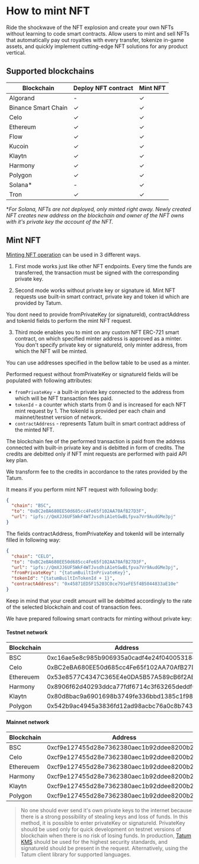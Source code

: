# How to mint NFT 
Ride the shockwave of the NFT explosion and create your own NFTs without learning to code smart contracts. Allow users to mint and sell NFTs that automatically pay out royalties with every transfer, tokenize in-game assets, and quickly implement cutting-edge NFT solutions for any product vertical.

## Supported blockchains 

Blockchain | Deploy NFT contract | Mint NFT
---------|----------|---------
 Algorand | - | ✓
 Binance Smart Chain | ✓ | ✓
 Celo | ✓ | ✓
 Ethereum | ✓ | ✓
 Flow | ✓ | ✓
 Kucoin | ✓ | ✓
 Klaytn | ✓ | ✓
 Harmony | ✓ | ✓
 Polygon | ✓ | ✓
 Solana* | - | ✓
 Tron | ✓ | ✓

**For Solana, NFTs are not deployed, only minted right away. Newly created NFT creates new address on the blockchain and owner of the NFT owns with it's private key the account of the NFT.*

## Mint NFT

[Minting NFT operation](https://docs.tatum.io/rest/smart-contracts/b3A6MzA3NjA4OTQ-mint-nft) can be used in 3 different ways.

1. First mode works just like other NFT endpoints. Every time the funds are transferred, the transaction must be signed with the corresponding private key.

2. Second mode works without private key or signature id. Mint NFT requests use built-in smart contract, private key and token id which are provided by Tatum.

You dont need to provide fromPrivateKey (or signatureId), contractAddress and tokenId fields to perform the mint NFT request.

3. Third mode enables you to mint on any custom NFT ERC-721 smart contract, on which specified minter address is approved as a minter. You don't specify private key or signatureId, only minter address, from which the NFT will be minted.

You can use addresses specified in the bellow table to be used as a minter.

Performed request without fromPrivateKey or signatureId fields will be populated with following attributes:

- `fromPrivateKey` - a built-in private key connected to the address from which will be NFT transaction fees paid.
- `tokenId` - a counter which starts from 0 and is increased for each NFT mint request by 1. The tokenId is provided per each chain and mainnet/testnet version of network.
- `contractAddress` - represents Tatum built in smart contract address of the minted NFT.

The blockchain fee of the performed transaction is paid from the address connected with built-in private key and is debitted in form of credits. The credits are debitted only if NFT mint requests are performed with paid API key plan.

We transform fee to the credits in accordance to the rates provided by the Tatum.

It means if you perform mint NFT request with following body:

```json
{
  "chain": "BSC",
  "to": "0xBC2eBA680EE50d685cc4Fe65f102AA70AfB27D3F",
  "url": "ipfs://QmXJJ6UF5WkF4WTJvsdhiA1etGwBLfpva7Vr9AudGMe3pj"
}
```
The fields contractAddress, fromPrivateKey and tokenId will be internally filled in following way:

```json
{
  "chain": "CELO",
  "to": "0xBC2eBA680EE50d685cc4Fe65f102AA70AfB27D3F",
  "url": "ipfs://QmXJJ6UF5WkF4WTJvsdhiA1etGwBLfpva7Vr9AudGMe3pj",
  "fromPrivateKey": "{tatumBuiltInPrivateKey}",
  "tokenId": "{tatumBuiltInTokenId + 1}",
  "contractAddress": "0x45871ED5F15203C0ce791eFE5f4B5044833aE10e"
}
```

Keep in mind that your credit amount will be debitted accordingly to the rate of the selected blockchain and cost of transaction fees.


We have prepared following smart contracts for minting without private key:

#### Testnet network
Blockchain | Address | Contract Address
---------|---------|---------
BSC |0xc16ae5e8c985b906935a0cadf4e24f0400531883| 0xF73075aa67561791352fbEe8278115487Fd90ab6
Celo | 0xBC2eBA680EE50d685cc4Fe65f102AA70AfB27D3F| 0x45871ED5F15203C0ce791eFE5f4B5044833aE10e
Ethereuem  | 0x53e8577C4347C365E4e0DA5B57A589cB6f2AB848| 0xAe7D8842D0295B1f24a8842cBd5eB83Ae2fd0946
Harmony | 0x8906f62d40293ddca77fdf6714c3f63265deddf0| 0x427ddbe3ad5e1e77e010c02e61e9bdef82dcaeea
Klaytn| 0x80d8bac9a6901698b3749fe336bbd1385c1f98f2| 0x45871ED5F15203C0ce791eFE5f4B5044833aE10e
Polygon| 0x542b9ac4945a3836fd12ad98acbc76a0c8b743f5| 0xCd2AdA00c48A27FAa5Cc67F9A1ed55B89dDf7F77

#### Mainnet network
Blockchain | Address | Contract Address
---------|---------|---------
BSC |0xcf9e127455d28e7362380aec1b92ddee8200b295| 0x0A46D855221AF8F2336f3810e3d6013F10100577
Celo | 0xcf9e127455d28e7362380aec1b92ddee8200b295| 0xC49c2d52B3B4D0e3E52D1C8E0e10B13c82982E9d
Ethereuem  | 0xcf9e127455d28e7362380aec1b92ddee8200b295| 0x789c00ed7ddd72a806dbac40df926df32fde3c2f
Harmony | 0xcf9e127455d28e7362380aec1b92ddee8200b295| 0xA0BbB8140e9298E613Da57DDd269586473Bc94Be
Klaytn| 0xcf9e127455d28e7362380aec1b92ddee8200b295| 0x7c4e274387a9bc81f9de7502921fd0550583d3bb
Polygon| 0xcf9e127455d28e7362380aec1b92ddee8200b295| 0x29768a03a62760EF462c1F0fFEC1C027B981B909


<!-- theme: danger -->
>No one should ever send it's own private keys to the internet because there is a strong possibility of stealing keys and loss of funds. In this method, it is possible to enter privateKey or signatureId. PrivateKey should be used only for quick development on testnet versions of blockchain when there is no risk of losing funds. In production, <a href="https://github.com/tatumio/tatum-kms" target="_blank">Tatum KMS</a> should be used for the highest security standards, and signatureId should be present in the request. Alternatively, using the Tatum client library for supported languages.
